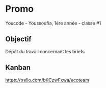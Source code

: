 # Promo

Youcode - Youssoufia, 1ère année - classe #1

## Objectif

Dépôt du travail concernant les briefs

## Kanban

https://trello.com/b/ICzwFxwa/ecoteam